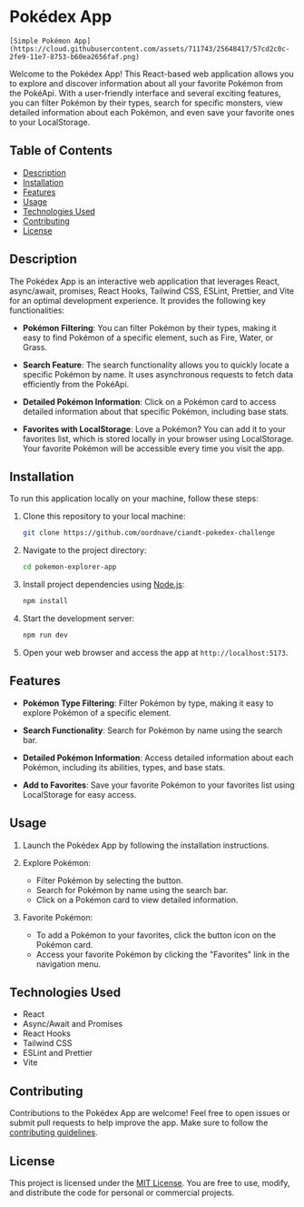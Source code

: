 # Pokédex App

``[Simple Pokémon App](https://cloud.githubusercontent.com/assets/711743/25648417/57cd2c0c-2fe9-11e7-8753-b60ea2656faf.png)``

Welcome to the Pokédex App! This React-based web application allows you to explore and discover information about all your favorite Pokémon from the PokéApi. With a user-friendly interface and several exciting features, you can filter Pokémon by their types, search for specific monsters, view detailed information about each Pokémon, and even save your favorite ones to your LocalStorage.

## Table of Contents

- [Description](#description)
- [Installation](#installation)
- [Features](#features)
- [Usage](#usage)
- [Technologies Used](#technologies-used)
- [Contributing](#contributing)
- [License](#license)

## Description

The Pokédex App is an interactive web application that leverages React, async/await, promises, React Hooks, Tailwind CSS, ESLint, Prettier, and Vite for an optimal development experience. It provides the following key functionalities:

- **Pokémon Filtering**: You can filter Pokémon by their types, making it easy to find Pokémon of a specific element, such as Fire, Water, or Grass.

- **Search Feature**: The search functionality allows you to quickly locate a specific Pokémon by name. It uses asynchronous requests to fetch data efficiently from the PokéApi.

- **Detailed Pokémon Information**: Click on a Pokémon card to access detailed information about that specific Pokémon, including base stats.

- **Favorites with LocalStorage**: Love a Pokémon? You can add it to your favorites list, which is stored locally in your browser using LocalStorage. Your favorite Pokémon will be accessible every time you visit the app.

## Installation

To run this application locally on your machine, follow these steps:

1. Clone this repository to your local machine:

   ```bash
   git clone https://github.com/oordnave/ciandt-pokedex-challenge
   ```

2. Navigate to the project directory:

   ```bash
   cd pokemon-explorer-app
   ```

3. Install project dependencies using [Node.js](https://nodejs.org/):

   ```bash
   npm install
   ```

4. Start the development server:

   ```bash
   npm run dev
   ```

5. Open your web browser and access the app at `http://localhost:5173`.

## Features

- **Pokémon Type Filtering**: Filter Pokémon by type, making it easy to explore Pokémon of a specific element.

- **Search Functionality**: Search for Pokémon by name using the search bar.

- **Detailed Pokémon Information**: Access detailed information about each Pokémon, including its abilities, types, and base stats.

- **Add to Favorites**: Save your favorite Pokémon to your favorites list using LocalStorage for easy access.

## Usage

1. Launch the Pokédex App by following the installation instructions.

2. Explore Pokémon:
   - Filter Pokémon by selecting the button.
   - Search for Pokémon by name using the search bar.
   - Click on a Pokémon card to view detailed information.

3. Favorite Pokémon:
   - To add a Pokémon to your favorites, click the button icon on the Pokémon card.
   - Access your favorite Pokémon by clicking the "Favorites" link in the navigation menu.

## Technologies Used

- React
- Async/Await and Promises
- React Hooks
- Tailwind CSS
- ESLint and Prettier
- Vite

## Contributing

Contributions to the Pokédex App are welcome! Feel free to open issues or submit pull requests to help improve the app. Make sure to follow the [contributing guidelines](CONTRIBUTING.md).

## License

This project is licensed under the [MIT License](LICENSE). You are free to use, modify, and distribute the code for personal or commercial projects.
